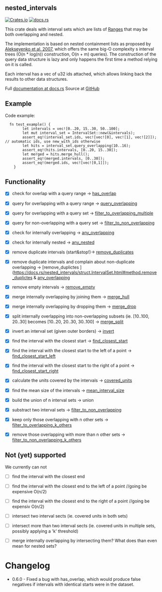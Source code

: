 nested_intervals
-----------------
[![Crates.io](https://img.shields.io/crates/d/nested_intervals.svg)](https://crates.io/crates/nested_intervals)
[![docs.rs](https://docs.rs/nested_intervals/badge.svg)](https://docs.rs/nested_intervals/badge.svg)


This crate deals with interval sets which are lists of 
[Ranges](https://doc.rust-lang.org/std/ops/struct.Range.html) that may be both
overlapping and nested.

The implementation is based on nested containment lists as proposed 
by [Alekseyenko et al. 2007](https://www.ncbi.nlm.nih.gov/pubmed/17234640),
which offers the same big-O complexity s interval trees (O(n * log(n)) construction,
O(n + m) queries). The construction of the query data structure is lazy and only happens
the first time a method relying on it is called.

Each interval has a vec of u32 ids attached, which allows linking back the results to
other data structures.

Full [documentation at docs.rs](https://docs.rs/nested_intervals)
Source at [GitHub](https://github.com/TyberiusPrime/nested_intervals)


Example
--------

Code example:
```
  fn test_example() {
        let intervals = vec![0..20, 15..30, 50..100];
        let mut interval_set = IntervalSet::new(&intervals);
        assert_eq!(interval_set.ids, vec![vec![0], vec![1], vec![2]]); // automatic ids, use new_with_ids otherwise
        let hits = interval_set.query_overlapping(10..16);
        assert_eq!(hits.intervals, [0..20, 15..30]);
        let merged = hits.merge_hull();
        assert_eq!(merged.intervals, [0..30]);
        assert_eq!(merged.ids, vec![vec![0,1]]);
    }
```


Functionality
-------------

- [x] check for overlap with a query range ->
  [has_overlap](http://docs.rs/nested_intervals/struct.IntervalSet.html#method.has_overlap)
- [x] query for overlapping with a query range ->
  [query_overlapping](https://docs.rs/nested_intervals/struct.IntervalSet.html#method.query_overlapping)
- [x] query for overlapping with a query set ->
  [filter_to_overlapping_multiple](https://docs.rs/nested_intervals/struct.IntervalSet.html#method.filter_to_overlapping_multiple)
- [x] query for non-overlapping with a query set ->
  [filter_to_non_overlapping](https://docs.rs/nested_intervals/struct.IntervalSet.html#method.filter_to_non_overlapping)
- [x] check for internally overlapping ->
  [any_overlapping](https://docs.rs/nested_intervals/struct.IntervalSet.html#method.any_overlapping)
- [x] check for internally nested ->
  [any_nested](https://docs.rs/nested_intervals/struct.IntervalSet.html#method.any_nested)
- [x] remove duplicate intervals (start&stop!)->
  [remove_duplicates](https://docs.rs/nested_intervals/struct.IntervalSet.html#method.remove_duplicates)
- [x] remove duplicate intervals and complain about non-duplicate overlapping ->
  [remove_duplictes
  ](https://docs.rs/nested_intervals/struct.IntervalSet.html#method.remove_duplictes 
  & 
  [any_overlapping](https://docs.rs/nested_intervals/struct.IntervalSet.html#method.any_overlapping)
- [x] remove empty intervals ->
  [remove_empty](https://docs.rs/nested_intervals/struct.IntervalSet.html#method.remove_empty)
- [x] merge internally overlapping by joining them ->
  [merge_hull](https://docs.rs/nested_intervals/struct.IntervalSet.html#method.merge_hull)
- [x] merge internally overlapping by dropping them ->
  [merge_drop](https://docs.rs/nested_intervals/struct.IntervalSet.html#method.merge_drop)
- [x] split internally overlapping into non-overlapping subsets (ie. [10..100, 20..30] becomes
  [10..20, 20..30, 30..100] ->
  [merge_split](https://docs.rs/nested_intervals/struct.IntervalSet.html#method.merge_split)
- [x] invert an interval set (given outer borders) ->
  [invert](https://docs.rs/nested_intervals/struct.IntervalSet.html#method.invert)
- [x] find the interval with the closest start ->
  [find_closest_start](https://docs.rs/nested_intervals/struct.IntervalSet.html#method.find_closest_start)
- [x] find the interval with the closest start to the left of a point ->
  [find_closest_start_left](https://docs.rs/nested_intervals/struct.IntervalSet.html#method.find_closest_start_left)
- [x] find the interval with the closest start to the right of a point ->
  [find_closest_start_right](https://docs.rs/nested_intervals/struct.IntervalSet.html#method.find_closest_start_right)

- [x] calculate the units covered by the intervals ->
  [covered_units](https://docs.rs/nested_intervals/struct.IntervalSet.html#method.covered_units)
- [x] find the mean size of the intervals ->
  [mean_interval_size](https://docs.rs/nested_intervals/struct.IntervalSet.html#method.mean_interval_size)
- [x] build the union of n interval sets -> union
- [x] substract two interval sets  ->
  [filter_to_non_overlapping](https://docs.rs/nested_intervals/struct.IntervalSet.html#method.filter_to_non_overlapping)
- [x] keep only those overlapping with n other sets ->
  [filter_to_overlapping_k_others](https://docs.rs/nested_intervals/struct.IntervalSet.html#method.filter_to_overlapping_k_others)
- [x] remove those overlapping with more than n other sets -> 
  [filter_to_non_overlapping_k_others](https://docs.rs/nested_intervals/struct.IntervalSet.html#method.filter_to_non_overlapping_k_others)

Not (yet) supported
--------------------
We currently can not
- [ ] find the interval with the closest end
- [ ] find the interval with the closest end to the left of a point //going be expensive O(n/2)
- [ ] find the interval with the closest end to the right of a point //going be
  expensiv O(n/2)

- [ ] intersect two interval sects (ie. covered units in both sets)
- [ ] intersect more than two interval sects (ie. covered units in multiple sets, possibly
  applying a 'k' threshold)

- [ ] merge internally overlapping by intersecting them? What does than even mean
  for nested sets?
  


# Changelog 

- 0.6.0 - Fixed a bug with has_overlap, which would produce false negatives if intervals with identical starts were in the dataset.
